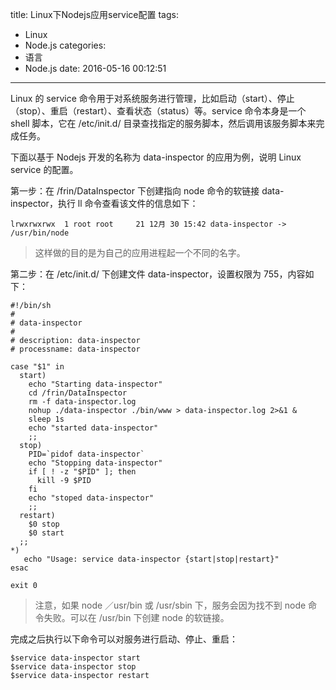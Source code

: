 title: Linux下Nodejs应用service配置
tags:
  - Linux
  - Node.js
categories:
  - 语言
  - Node.js
date: 2016-05-16 00:12:51
---

Linux 的 service 命令用于对系统服务进行管理，比如启动（start）、停止（stop）、重启（restart）、查看状态（status）等。service 命令本身是一个 shell 脚本，它在 /etc/init.d/ 目录查找指定的服务脚本，然后调用该服务脚本来完成任务。

<!-- more -->

下面以基于 Nodejs 开发的名称为 data-inspector 的应用为例，说明 Linux service 的配置。

第一步：在 /frin/DataInspector 下创建指向 node 命令的软链接 data-inspector，执行 ll 命令查看该文件的信息如下：

    lrwxrwxrwx  1 root root     21 12月 30 15:42 data-inspector -> /usr/bin/node

> 这样做的目的是为自己的应用进程起一个不同的名字。

第二步：在 /etc/init.d/ 下创建文件 data-inspector，设置权限为 755，内容如下：

    #!/bin/sh
    #
    # data-inspector
    #
    # description: data-inspector
    # processname: data-inspector

    case "$1" in
      start)
        echo "Starting data-inspector"
        cd /frin/DataInspector
        rm -f data-inspector.log
        nohup ./data-inspector ./bin/www > data-inspector.log 2>&1 &
        sleep 1s
        echo "started data-inspector"
        ;;
      stop)
        PID=`pidof data-inspector`
        echo "Stopping data-inspector"
        if [ ! -z "$PID" ]; then
          kill -9 $PID
        fi
        echo "stoped data-inspector"
        ;;
      restart)
        $0 stop
        $0 start
      ;;
    *)
       echo "Usage: service data-inspector {start|stop|restart}"
    esac

    exit 0

> 注意，如果 node ／usr/bin 或 /usr/sbin 下，服务会因为找不到 node 命令失败。可以在 /usr/bin 下创建 node 的软链接。

完成之后执行以下命令可以对服务进行启动、停止、重启：

    $service data-inspector start
    $service data-inspector stop
    $service data-inspector restart
